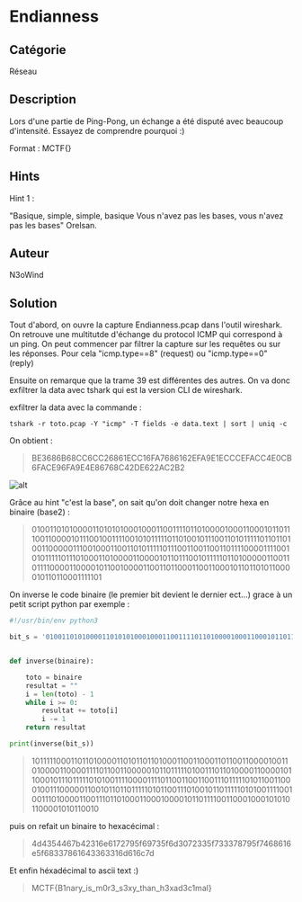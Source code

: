 # Endianness

## Catégorie

Réseau

## Description

Lors d'une partie de Ping-Pong, un échange a été disputé avec beaucoup d'intensité. Essayez de comprendre pourquoi :)

Format : MCTF{}

## Hints

Hint 1 :

"Basique, simple, simple, basique
Vous n'avez pas les bases, vous n'avez pas les bases" Orelsan. 

## Auteur

N3oWind

## Solution

Tout d'abord, on ouvre la capture Endianness.pcap dans l'outil wireshark. On retrouve une multitutde d'échange du protocol ICMP qui correspond à un ping. On peut commencer par filtrer la capture sur les requêtes ou sur les réponses. Pour cela "icmp.type==8" (request) ou "icmp.type==0" (reply)

Ensuite on remarque que la trame 39 est différentes des autres. On va donc exfiltrer la data avec tshark qui est la version CLI de wireshark.

exfiltrer la data avec la commande : 

```
tshark -r toto.pcap -Y "icmp" -T fields -e data.text | sort | uniq -c
```

On obtient :

> BE3686B68CC6CC26861ECC16FA7686162EFA9E1ECCCEFACC4E0CB6FACE96FA9E4E86768C42DE622AC2B2

![alt](Images/Endianness.png)
<br/>

Grâce au hint "c'est la base", on sait qu'on doit changer notre hexa en binaire (base2) :

> 010011010100001101010100010001100111101101000010001100010110111001100001011100100111100101011111011010010111001101011111011011010011000001110010001100110101111101110011001100110111100001111001010111110111010001101000011000010110111001011111011010000011001101111000011000010110010000110011011000110011000101101101011000010110110001111101

On inverse le code binaire (le premier bit devient le dernier ect...) grace à un petit script python par exemple :

```python
#!/usr/bin/env python3

bit_s = '010011010100001101010100010001100111101101000010001100010110111001100001011100100111100101011111011010010111001101011111011011010011000001110010001100110101111101110011001100110111100001111001010111110111010001101000011000010110111001011111011010000011001101111000011000010110010000110011011000110011000101101101011000010110110001111101'


def inverse(binaire):

    toto = binaire
    resultat = ""
    i = len(toto) - 1
    while i >= 0:
        resultat += toto[i]
        i -= 1
    return resultat

print(inverse(bit_s))
```



> 101111100011011010000110101101101000110011000110110011000010011010000110000111101100110000010110111110100111011010000110000101100010111011111010100111100001111011001100110011101111101011001100010011100000110010110110111110101100111010010110111110101001111001001110100001100111011010001100010000101101111001100010001010101100001010110010

puis on refait un binaire to hexacécimal :

> 4d4354467b42316e6172795f69735f6d3072335f733378795f7468616e5f68337861643363316d616c7d

Et enfin héxadécimal to ascii text :) 

> MCTF{B1nary_is_m0r3_s3xy_than_h3xad3c1mal}
